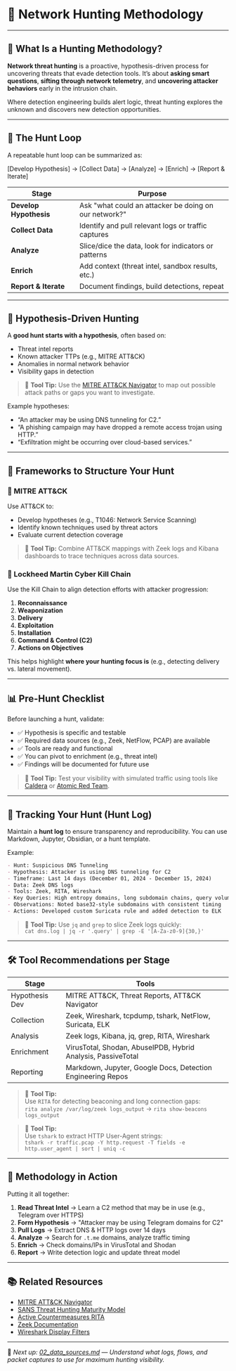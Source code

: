 # 🧭 Network Hunting Methodology

---

## 🔄 What Is a Hunting Methodology?

**Network threat hunting** is a proactive, hypothesis-driven process for uncovering threats that evade detection tools. It’s about **asking smart questions**, **sifting through network telemetry**, and **uncovering attacker behaviors** early in the intrusion chain.

Where detection engineering builds alert logic, threat hunting explores the unknown and discovers new detection opportunities.

---

## 🧠 The Hunt Loop

A repeatable hunt loop can be summarized as:

[Develop Hypothesis] → [Collect Data] → [Analyze] → [Enrich] → [Report & Iterate]


| Stage               | Purpose                                                |
|---------------------|--------------------------------------------------------|
| **Develop Hypothesis** | Ask "what could an attacker be doing on our network?" |
| **Collect Data**       | Identify and pull relevant logs or traffic captures  |
| **Analyze**            | Slice/dice the data, look for indicators or patterns |
| **Enrich**             | Add context (threat intel, sandbox results, etc.)    |
| **Report & Iterate**   | Document findings, build detections, repeat          |

---

## 🧪 Hypothesis-Driven Hunting

A **good hunt starts with a hypothesis**, often based on:

- Threat intel reports
- Known attacker TTPs (e.g., MITRE ATT&CK)
- Anomalies in normal network behavior
- Visibility gaps in detection

> 🔧 **Tool Tip:** Use the [MITRE ATT&CK Navigator](https://mitre-attack.github.io/attack-navigator/) to map out possible attack paths or gaps you want to investigate.

Example hypotheses:
- “An attacker may be using DNS tunneling for C2.”
- “A phishing campaign may have dropped a remote access trojan using HTTP.”
- “Exfiltration might be occurring over cloud-based services.”

---

## 🧩 Frameworks to Structure Your Hunt

### 🔹 MITRE ATT&CK

Use ATT&CK to:
- Develop hypotheses (e.g., T1046: Network Service Scanning)
- Identify known techniques used by threat actors
- Evaluate current detection coverage

> 🔧 **Tool Tip:** Combine ATT&CK mappings with Zeek logs and Kibana dashboards to trace techniques across data sources.

### 🔹 Lockheed Martin Cyber Kill Chain

Use the Kill Chain to align detection efforts with attacker progression:

1. **Reconnaissance**
2. **Weaponization**
3. **Delivery**
4. **Exploitation**
5. **Installation**
6. **Command & Control (C2)**
7. **Actions on Objectives**

This helps highlight **where your hunting focus is** (e.g., detecting delivery vs. lateral movement).

---

## 📊 Pre-Hunt Checklist

Before launching a hunt, validate:

- ✅ Hypothesis is specific and testable
- ✅ Required data sources (e.g., Zeek, NetFlow, PCAP) are available
- ✅ Tools are ready and functional
- ✅ You can pivot to enrichment (e.g., threat intel)
- ✅ Findings will be documented for future use

> 🔧 **Tool Tip:** Test your visibility with simulated traffic using tools like [Caldera](https://github.com/mitre/caldera) or [Atomic Red Team](https://github.com/redcanaryco/atomic-red-team).

---

## 🧾 Tracking Your Hunt (Hunt Log)

Maintain a **hunt log** to ensure transparency and reproducibility. You can use Markdown, Jupyter, Obsidian, or a hunt template.

Example:

```md
- Hunt: Suspicious DNS Tunneling
- Hypothesis: Attacker is using DNS tunneling for C2
- Timeframe: Last 14 days (December 01, 2024 - December 15, 2024)
- Data: Zeek DNS logs
- Tools: Zeek, RITA, Wireshark
- Key Queries: High entropy domains, long subdomain chains, query volume per host
- Observations: Noted base32-style subdomains with consistent timing
- Actions: Developed custom Suricata rule and added detection to ELK
```

> 🔧 **Tool Tip:** Use `jq` and `grep` to slice Zeek logs quickly:  
> `cat dns.log | jq -r '.query' | grep -E '[A-Za-z0-9]{30,}'`

---

## 🛠 Tool Recommendations per Stage

| Stage             | Tools                                                                 |
|------------------|------------------------------------------------------------------------|
| Hypothesis Dev    | MITRE ATT&CK, Threat Reports, ATT&CK Navigator                        |
| Collection        | Zeek, Wireshark, tcpdump, tshark, NetFlow, Suricata, ELK              |
| Analysis          | Zeek logs, Kibana, jq, grep, RITA, Wireshark                          |
| Enrichment        | VirusTotal, Shodan, AbuseIPDB, Hybrid Analysis, PassiveTotal          |
| Reporting         | Markdown, Jupyter, Google Docs, Detection Engineering Repos           |

> 🔧 **Tool Tip:**  
> Use `RITA` for detecting beaconing and long connection gaps:  
> `rita analyze /var/log/zeek logs_output` → `rita show-beacons logs_output`

> 🔧 **Tool Tip:**  
> Use `tshark` to extract HTTP User-Agent strings:  
> `tshark -r traffic.pcap -Y http.request -T fields -e http.user_agent | sort | uniq -c`

---

## 🧠 Methodology in Action

Putting it all together:

1. **Read Threat Intel** → Learn a C2 method that may be in use (e.g., Telegram over HTTPS)
2. **Form Hypothesis** → "Attacker may be using Telegram domains for C2"
3. **Pull Logs** → Extract DNS & HTTP logs over 14 days
4. **Analyze** → Search for `.t.me` domains, analyze traffic timing
5. **Enrich** → Check domains/IPs in VirusTotal and Shodan
6. **Report** → Write detection logic and update threat model

---

## 📚 Related Resources

- [MITRE ATT&CK Navigator](https://mitre-attack.github.io/attack-navigator/)
- [SANS Threat Hunting Maturity Model](https://www.sans.org/posters/threat-hunting-maturity-model/)
- [Active Countermeasures RITA](https://www.activecountermeasures.com/free-tools/rita/)
- [Zeek Documentation](https://docs.zeek.org/en/current/)
- [Wireshark Display Filters](https://wiki.wireshark.org/DisplayFilters)

---

📘 *Next up: [02_data_sources.md](02_data_sources.md) — Understand what logs, flows, and packet captures to use for maximum hunting visibility.*
